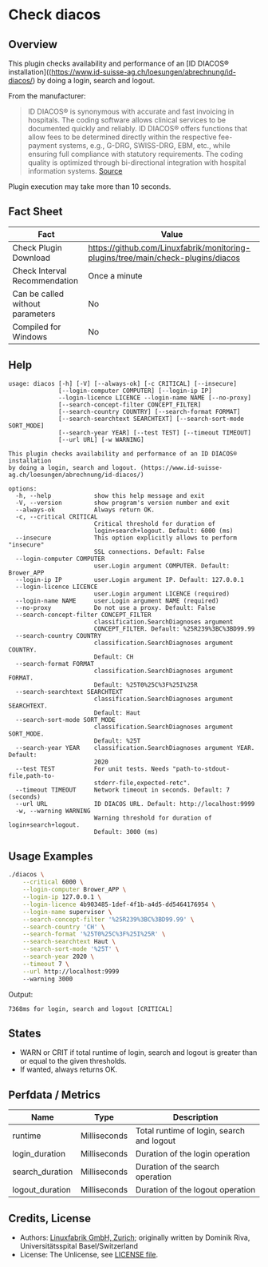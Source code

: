 # Check diacos

## Overview

This plugin checks availability and performance of an [ID DIACOS® installation]((https://www.id-suisse-ag.ch/loesungen/abrechnung/id-diacos/) by doing a login, search and logout.

From the manufacturer:

> ID DIACOS® is synonymous with accurate and fast invoicing in hospitals. The coding software allows clinical services to be documented quickly and reliably. ID DIACOS® offers functions that allow fees to be determined directly within the respective fee-payment systems, e.g., G-DRG, SWISS-DRG, EBM, etc., while ensuring full compliance with statutory requirements. The coding quality is optimized through bi-directional integration with hospital information systems. [Source](https://www.id-berlin.de/en/products/codierung/id-diacos/)

Plugin execution may take more than 10 seconds.


## Fact Sheet

| Fact | Value |
|----|----|
| Check Plugin Download                 | <https://github.com/Linuxfabrik/monitoring-plugins/tree/main/check-plugins/diacos> |
| Check Interval Recommendation         | Once a minute |
| Can be called without parameters      | No |
| Compiled for Windows                  | No |


## Help

```text
usage: diacos [-h] [-V] [--always-ok] [-c CRITICAL] [--insecure]
              [--login-computer COMPUTER] [--login-ip IP]
              --login-licence LICENCE --login-name NAME [--no-proxy]
              [--search-concept-filter CONCEPT_FILTER]
              [--search-country COUNTRY] [--search-format FORMAT]
              [--search-searchtext SEARCHTEXT] [--search-sort-mode SORT_MODE]
              [--search-year YEAR] [--test TEST] [--timeout TIMEOUT]
              [--url URL] [-w WARNING]

This plugin checks availability and performance of an ID DIACOS® installation
by doing a login, search and logout. (https://www.id-suisse-
ag.ch/loesungen/abrechnung/id-diacos/)

options:
  -h, --help            show this help message and exit
  -V, --version         show program's version number and exit
  --always-ok           Always return OK.
  -c, --critical CRITICAL
                        Critical threshold for duration of
                        login+search+logout. Default: 6000 (ms)
  --insecure            This option explicitly allows to perform "insecure"
                        SSL connections. Default: False
  --login-computer COMPUTER
                        user.Login argument COMPUTER. Default: Brower_APP
  --login-ip IP         user.Login argument IP. Default: 127.0.0.1
  --login-licence LICENCE
                        user.Login argument LICENCE (required)
  --login-name NAME     user.Login argument NAME (required)
  --no-proxy            Do not use a proxy. Default: False
  --search-concept-filter CONCEPT_FILTER
                        classification.SearchDiagnoses argument
                        CONCEPT_FILTER. Default: %25R239%3BC%3BD99.99
  --search-country COUNTRY
                        classification.SearchDiagnoses argument COUNTRY.
                        Default: CH
  --search-format FORMAT
                        classification.SearchDiagnoses argument FORMAT.
                        Default: %25T0%25C%3F%25I%25R
  --search-searchtext SEARCHTEXT
                        classification.SearchDiagnoses argument SEARCHTEXT.
                        Default: Haut
  --search-sort-mode SORT_MODE
                        classification.SearchDiagnoses argument SORT_MODE.
                        Default: %25T
  --search-year YEAR    classification.SearchDiagnoses argument YEAR. Default:
                        2020
  --test TEST           For unit tests. Needs "path-to-stdout-file,path-to-
                        stderr-file,expected-retc".
  --timeout TIMEOUT     Network timeout in seconds. Default: 7 (seconds)
  --url URL             ID DIACOS URL. Default: http://localhost:9999
  -w, --warning WARNING
                        Warning threshold for duration of login+search+logout.
                        Default: 3000 (ms)
```


## Usage Examples

```bash
./diacos \
    --critical 6000 \
    --login-computer Brower_APP \
    --login-ip 127.0.0.1 \
    --login-licence 4b903485-1def-4f1b-a4d5-dd5464176954 \
    --login-name supervisor \
    --search-concept-filter '%25R239%3BC%3BD99.99' \
    --search-country 'CH' \
    --search-format '%25T0%25C%3F%25I%25R' \
    --search-searchtext Haut \
    --search-sort-mode '%25T' \
    --search-year 2020 \
    --timeout 7 \
    --url http://localhost:9999
    --warning 3000
```

Output:

```text
7368ms for login, search and logout [CRITICAL]
```


## States

* WARN or CRIT if total runtime of login, search and logout is greater than or equal to the given thresholds.
* If wanted, always returns OK.


## Perfdata / Metrics

| Name            | Type         | Description                               |
|-----------------|--------------|-------------------------------------------|
| runtime         | Milliseconds | Total runtime of login, search and logout |
| login_duration  | Milliseconds | Duration of the login operation           |
| search_duration | Milliseconds | Duration of the search operation          |
| logout_duration | Milliseconds | Duration of the logout operation          |


## Credits, License

* Authors: [Linuxfabrik GmbH, Zurich](https://www.linuxfabrik.ch); originally written by Dominik Riva, Universitätsspital Basel/Switzerland
* License: The Unlicense, see [LICENSE file](https://unlicense.org/).
